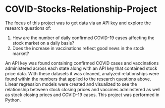 # COVID-Stocks-Relationship-Project
The focus of this project was to get data via an API key and explore the research questions of:
1. How are the number of daily confirmed COVID-19 cases affecting the stock market on a daily basis?
2. Does the increase in vaccinations reflect good news in the stock market?

An API key was found containing confirmed COVID cases and vaccinations administered across each state along with an API key that contained stock price data. With these datasets it was cleaned, analyzed relationships were found within the numbers that applied to the research questions above. Linear regression models were created and visualized to see the relationship between stock closing prices and vaccines adminstered as well as stock closing prices and COVID-19 cases. This project was performed in Python.
